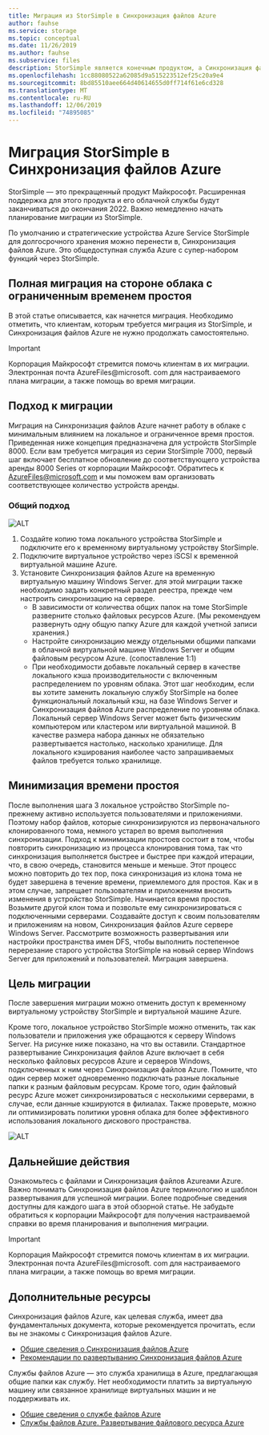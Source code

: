 ```yaml
---
title: Миграция из StorSimple в Синхронизация файлов Azure
author: fauhse
ms.service: storage
ms.topic: conceptual
ms.date: 11/26/2019
ms.author: fauhse
ms.subservice: files
description: StorSimple является конечным продуктом, а Синхронизация файлов Azure является решением для миграции. Узнайте о концепции миграции и обращайтесь к AzureFiles@microsoft.com для получения настраиваемой справки по миграции.
ms.openlocfilehash: 1cc88080522a62085d9a515223512ef25c20a9e4
ms.sourcegitcommit: 8bd85510aee664d40614655d0ff714f61e6cd328
ms.translationtype: MT
ms.contentlocale: ru-RU
ms.lasthandoff: 12/06/2019
ms.locfileid: "74895085"
---
```

# <a name="storsimple-migration-to-azure-file-sync"></a>Миграция StorSimple в Синхронизация файлов Azure

StorSimple — это прекращенный продукт Майкрософт. Расширенная поддержка для этого продукта и его облачной службы будут заканчиваться до окончания 2022.
Важно немедленно начать планирование миграции из StorSimple.

По умолчанию и стратегические устройства Azure Service StorSimple для долгосрочного хранения можно перенести в, Синхронизация файлов Azure. Это общедоступная служба Azure с супер-набором функций через StorSimple.

## <a name="full-cloud-side-migration-with-limited-downtime"></a>Полная миграция на стороне облака с ограниченным временем простоя
В этой статье описывается, как начнется миграция.
Необходимо отметить, что клиентам, которым требуется миграция из StorSimple, и Синхронизация файлов Azure не нужно продолжать самостоятельно.

> [!IMPORTANT]
> Корпорация Майкрософт стремится помочь клиентам в их миграции. Электронная почта AzureFiles@microsoft. com для настраиваемого плана миграции, а также помощь во время миграции.

## <a name="migration-approach"></a>Подход к миграции
Миграция на Синхронизация файлов Azure начнет работу в облаке с минимальным влиянием на локальное и ограниченное время простоя.
Приведенная ниже концепция предназначена для устройств StorSimple 8000.
Если вам требуется миграция из серии StorSimple 7000, первый шаг включает бесплатное обновление до соответствующего устройства аренды 8000 Series от корпорации Майкрософт.
Обратитесь к AzureFiles@microsoft.com и мы поможем вам организовать соответствующее количество устройств аренды.

### <a name="general-approach"></a>Общий подход
![ALT](media/storage-sync-files-storsimple-migration/storsimple-docs-overview-concept.png "Демонстрация миграции на стороне облака с помощью временного виртуального устройства и Windows Server на новый локальный сервер Windows Server, заменяющий локальное устройство StorSimple")

1. Создайте копию тома локального устройства StorSimple и подключите его к временному виртуальному устройству StorSimple.
2. Подключите виртуальное устройство через iSCSI к временной виртуальной машине Azure.
3. Установите Синхронизация файлов Azure на временную виртуальную машину Windows Server. для этой миграции также необходимо задать конкретный раздел реестра, прежде чем настроить синхронизацию на сервере.
    * В зависимости от количества общих папок на томе StorSimple разверните столько файловых ресурсов Azure. (Мы рекомендуем развернуть одну общую папку Azure для каждой учетной записи хранения.)
    * Настройте синхронизацию между отдельными общими папками в облачной виртуальной машине Windows Server и общим файловым ресурсом Azure. (сопоставление 1:1)
    * При необходимости добавьте локальный сервер в качестве локального кэша производительности с включенным распределением по уровням облака. Этот шаг необходим, если вы хотите заменить локальную службу StorSimple на более функциональный локальный кэш, на базе Windows Server и Синхронизация файлов Azure распределение по уровням облака. Локальный сервер Windows Server может быть физическим компьютером или кластером или виртуальной машиной. В качестве размера набора данных не обязательно развертывается настолько, насколько хранилище. Для локального кэширования наиболее часто запрашиваемых файлов требуется только хранилище.

## <a name="minimizing-downtime"></a>Минимизация времени простоя
После выполнения шага 3 локальное устройство StorSimple по-прежнему активно используется пользователями и приложениями. Поэтому набор файлов, которые синхронизируются из первоначального клонированного тома, немного устарел во время выполнения синхронизации.
Подход к минимизации простоев состоит в том, чтобы повторить синхронизацию из процесса клонирования тома, так что синхронизация выполняется быстрее и быстрее при каждой итерации, что, в свою очередь, становится меньше и меньше.
Этот процесс можно повторить до тех пор, пока синхронизация из клона тома не будет завершена в течение времени, приемлемого для простоя.
Как и в этом случае, запрещает пользователям и приложениям вносить изменения в устройство StorSimple. Начинается время простоя.
Возьмите другой клон тома и позвольте ему синхронизироваться с подключенными серверами.
Создавайте доступ к своим пользователям и приложениям на новом, Синхронизация файлов Azure сервере Windows Server.
Рассмотрите возможность развертывания или настройки пространства имен DFS, чтобы выполнить постепенное перерезание старого устройства StorSimple на новый сервер Windows Server для приложений и пользователей.
Миграция завершена.

## <a name="migration-goal"></a>Цель миграции
После завершения миграции можно отменить доступ к временному виртуальному устройству StorSimple и виртуальной машине Azure.

Кроме того, локальное устройство StorSimple можно отменить, так как пользователи и приложения уже обращаются к серверу Windows Server.
На рисунке ниже показано, на что вы оставили. Стандартное развертывание Синхронизация файлов Azure включает в себя несколько файловых ресурсов Azure и серверов Windows, подключенных к ним через Синхронизация файлов Azure. Помните, что один сервер может одновременно подключать разные локальные папки к разным файловым ресурсам.
Кроме того, один файловый ресурс Azure может синхронизироваться с несколькими серверами, в случае, если данные кэшируются в филиалах. Также проверьте, можно ли оптимизировать политики уровня облака для более эффективного использования локального дискового пространства.

![ALT](media/storage-sync-files-storsimple-migration/storsimple-docs-goal.PNG "Иллюстрация, показывающая цель после завершения миграции. В ней представлено несколько общих файловых ресурсов, синхронизированных с локальным сервером Windows Server с пользователями и приложениями, которые обращаются к файлам в облаке или на сервере Windows Server.")

## <a name="next-steps"></a>Дальнейшие действия
Ознакомьтесь с файлами и Синхронизация файлов Azureами Azure. Важно понимать Синхронизация файлов Azure терминологию и шаблон развертывания для успешной миграции. Более подробные сведения доступны для каждого шага в этой обзорной статье. Не забудьте обратиться к корпорации Майкрософт для получения настраиваемой справки во время планирования и выполнения миграции.

> [!IMPORTANT]
> Корпорация Майкрософт стремится помочь клиентам в их миграции. Электронная почта AzureFiles@microsoft. com для настраиваемого плана миграции, а также помощь во время миграции.

## <a name="additional-resources"></a>Дополнительные ресурсы
Синхронизация файлов Azure, как целевая служба, имеет два фундаментальных документа, которые рекомендуется прочитать, если вы не знакомы с Синхронизация файлов Azure.
* [Общие сведения о Синхронизация файлов Azure](storage-sync-files-planning.md)
* [Рекомендации по развертыванию Синхронизация файлов Azure](storage-sync-files-deployment-guide.md)

Службы файлов Azure — это служба хранилища в Azure, предлагающая общие папки как службу. Нет необходимости платить за виртуальную машину или связанное хранилище виртуальных машин и не поддерживать их.
* [Общие сведения о службе файлов Azure](storage-files-introduction.md)
* [Службы файлов Azure. Развертывание файлового ресурса Azure](storage-how-to-create-file-share.md)